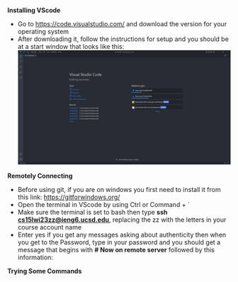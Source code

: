 **Installing VScode**
* Go to https://code.visualstudio.com/ and download the version for your operating system
* After downloading it, follow the instructions for setup and you should be at a start window that looks like this:
![Image](lab1screenshot1.png)

**Remotely Connecting**
* Before using git, if you are on windows you first need to install it from this link: https://gitforwindows.org/
* Open the terminal in VScode by using Ctrl or Command + `
* Make sure the terminal is set to bash then type **ssh cs15lwi23zz@ieng6.ucsd.edu**, replacing the zz with the letters in your course account name
* Enter yes if you get any messages asking about authenticity then when you get to the Password, type in your password and you should get a message that begins with **# Now on remote server** followed by this information:

**Trying Some Commands**
